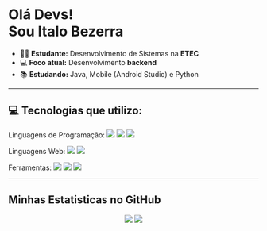 # Olá Devs! ​<br/> Sou Italo Bezerra </h1>

<ul>
  <li>👨‍🎓 <strong>Estudante:</strong> Desenvolvimento de Sistemas na <strong>ETEC</strong></li>
  <li>💻 <strong>Foco atual:</strong> Desenvolvimento <strong>backend</strong></li>
  <li>📚 <strong>Estudando:</strong> Java, Mobile (Android Studio) e Python</li>
</ul>

---

## 💻 Tecnologias que utilizo:

Linguagens de Programação:
  <img src="https://img.shields.io/badge/Java-%23ED8B00?style=flat-square&logo=openjdk&logoColor=white"/>
  <img src="https://img.shields.io/badge/python-3670A0?style=flat-square&logo=python&logoColor=ffdd54"/>
  <img src="https://img.shields.io/badge/-JavaScript-black?style=flat-square&logo=javascript"/>

Linguagens Web:
  <img src="https://img.shields.io/badge/-HTML5-E34F26?style=flat-square&logo=html5&logoColor=white"/>
  <img src="https://img.shields.io/badge/-CSS3-1572B6?style=flat-square&logo=css3"/>

Ferramentas:
  <img src="https://img.shields.io/badge/-Git-black?style=flat-square&logo=git"/>
  <img src="https://img.shields.io/badge/-GitHub-181717?style=flat-square&logo=github"/>
  <img src="https://img.shields.io/badge/Notion-000?logo=notion&logoColor=fff&style=flat-square"/>


---

## Minhas Estatisticas no GitHub
<div align="center">
  <img 
    src="https://github-readme-stats.vercel.app/api?username=ItaloBzr&show_icons=true&theme=radical" />
  <img 
    src="https://github-readme-stats.vercel.app/api/top-langs?username=ItaloBzr&layout=compact&theme=radical&hide_border=false&langs_count=5" />
</div>

